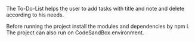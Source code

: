 The To-Do-List helps the user to add tasks with title and note and delete according to his needs. 

Before running the project install the modules and dependencies by npm i.
The project can also run on CodeSandBox environment.
